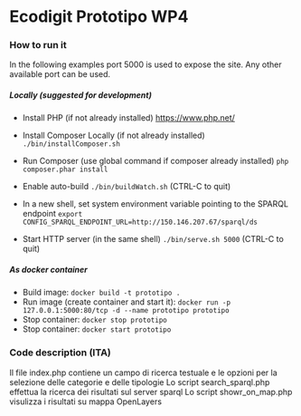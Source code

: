 # Ecodigit Prototipo WP4

### How to run it

In the following examples port 5000 is used to expose the site.
Any other available port can be used.

##### Locally (suggested for development)

- Install PHP (if not already installed)
  https://www.php.net/

- Install Composer Locally (if not already installed)
`./bin/installComposer.sh`

- Run Composer (use global command if composer already installed)
`php composer.phar install`

- Enable auto-build
  `./bin/buildWatch.sh` (CTRL-C to quit)

- In a new shell, set system environment variable pointing to the SPARQL endpoint
  `export CONFIG_SPARQL_ENDPOINT_URL=http://150.146.207.67/sparql/ds`

- Start HTTP server (in the same shell)
  `./bin/serve.sh 5000` (CTRL-C to quit)

##### As docker container

- Build image:
  `docker build -t prototipo .`
- Run image (create container and start it):
  `docker run -p 127.0.0.1:5000:80/tcp -d --name prototipo prototipo`
- Stop container:
  `docker stop prototipo`
- Stop container:
  `docker start prototipo`

### Code description (ITA)

Il file index.php contiene un campo di ricerca testuale e le opzioni per la selezione delle categorie e delle tipologie
Lo script search_sparql.php effettua la ricerca dei risultati sul server sparql
Lo script showr_on_map.php visulizza i risultati su mappa OpenLayers
